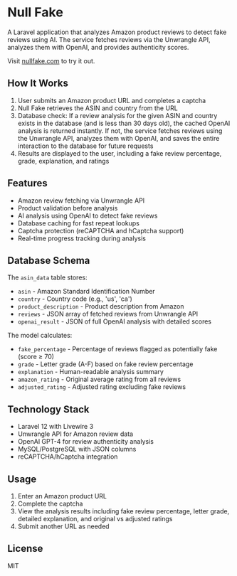 # Null Fake

A Laravel application that analyzes Amazon product reviews to detect fake reviews using AI. The service fetches reviews via the Unwrangle API, analyzes them with OpenAI, and provides authenticity scores.

Visit [nullfake.com](https://nullfake.com) to try it out.

## How It Works

1. User submits an Amazon product URL and completes a captcha
2. Null Fake retrieves the ASIN and country from the URL
3. Database check: If a review analysis for the given ASIN and country exists in the database (and is less than 30 days old), the cached OpenAI analysis is returned instantly. If not, the service fetches reviews using the Unwrangle API, analyzes them with OpenAI, and saves the entire interaction to the database for future requests
4. Results are displayed to the user, including a fake review percentage, grade, explanation, and ratings

## Features

- Amazon review fetching via Unwrangle API
- Product validation before analysis
- AI analysis using OpenAI to detect fake reviews
- Database caching for fast repeat lookups
- Captcha protection (reCAPTCHA and hCaptcha support)
- Real-time progress tracking during analysis

## Database Schema

The `asin_data` table stores:
- `asin` - Amazon Standard Identification Number
- `country` - Country code (e.g., 'us', 'ca')
- `product_description` - Product description from Amazon
- `reviews` - JSON array of fetched reviews from Unwrangle API
- `openai_result` - JSON of full OpenAI analysis with detailed scores

The model calculates:
- `fake_percentage` - Percentage of reviews flagged as potentially fake (score ≥ 70)
- `grade` - Letter grade (A-F) based on fake review percentage
- `explanation` - Human-readable analysis summary
- `amazon_rating` - Original average rating from all reviews
- `adjusted_rating` - Adjusted rating excluding fake reviews

## Technology Stack

- Laravel 12 with Livewire 3
- Unwrangle API for Amazon review data
- OpenAI GPT-4 for review authenticity analysis
- MySQL/PostgreSQL with JSON columns
- reCAPTCHA/hCaptcha integration

## Usage

1. Enter an Amazon product URL
2. Complete the captcha
3. View the analysis results including fake review percentage, letter grade, detailed explanation, and original vs adjusted ratings
4. Submit another URL as needed

## License

MIT
